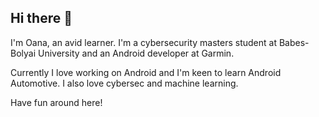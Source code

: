 ## Hi there 👋

I'm Oana, an avid learner. I'm a cybersecurity masters student at Babes-Bolyai University and an Android developer at Garmin. 

Currently I love working on Android and I'm keen to learn Android Automotive. I also love cybersec and machine learning. 

Have fun around here!
<!--
**TopanOana/TopanOana** is a ✨ _special_ ✨ repository because its `README.md` (this file) appears on your GitHub profile.

Here are some ideas to get you started:

- 🔭 I’m currently working on ...
- 🌱 I’m currently learning ...
- 👯 I’m looking to collaborate on ...
- 🤔 I’m looking for help with ...
- 💬 Ask me about ...
- 📫 How to reach me: ...
- 😄 Pronouns: ...
- ⚡ Fun fact: ...
-->
